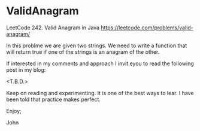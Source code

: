 # ValidAnagram
LeetCode 242. Valid Anagram in Java
https://leetcode.com/problems/valid-anagram/

In this problme we are given two strings. We need to write
a function that will return true if one of the strings is
an anagram of the other.

If interested in my comments and approach I invit eyou to 
read the following post in my blog:

<T.B.D.>

Keep on reading and experimenting. It is one of the best
ways to lear. I have been told that practice makes perfect.

Enjoy;

John

